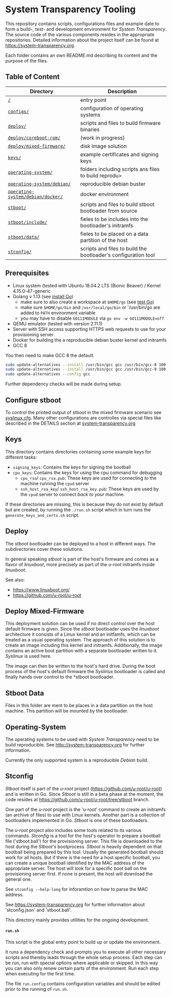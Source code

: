 # System Transparency Tooling

This repository contains scripts, configurations files and example date to form
a build-, test- and development environment for _System Transparency_.
The source code of the various components resides in the appropriate repositories.
Detailed information about the project itself can be found at https://system-transparency.org.

Each folder contains an own README.md describing its content and the purpose of the files.

## Table of Content

| Directory                                                                                           | Description                                                    |
| --------------------------------------------------------------------------------------------------- | -------------------------------------------------------------- |
| [`/`](#scripts)                                                                                     | entry point                                                    |
| [`configs/`](configs/#configs)                                                                      | configuration of operating systems                             |
| [`deploy/`](deploy/#deploy)                                                                         | scripts and files to build firmware binaries                   |
| [`deploy/coreboot-rom/`](deploy/coreboot-rom/#deploy-coreboot-rom)                                  | (work in progress)                                             |
| [`deploy/mixed-firmware/`](deploy/mixed-firmware/#deploy-mixed-firmware)                            | disk image solution                                            |
| [`keys/`](keys/#keys)                                                                               | example certificates and signing keys                          |
| [`operating-system/`](operating-system/#operating-system)                                           | folders including scripts ans files to build reprodu>          |
| [`operating-system/debian/`](operating-system/debian/#operating-system-debian)                      | reproducible debian buster                                     |
| [`operating-system/debian/docker/`](operating-system/debian/docker/#operating-system-debian-docker) | docker environment                                             |
| [`stboot/`](stboot/#stboot)                                                                         | scripts and files to build stboot bootloader from source       |
| [`stboot/include/`](stboot/include/#stboot-include)                                                 | fieles to be includes into the bootloader's initramfs          |
| [`stboot/data/`](stboot/data/#stboot-data)                                                          | fieles to be placed on a data partition of the host            |
| [`stconfig/`](stconfig/#stconfig)                                                                   | scripts and files to build the bootloader's configuration tool |

## Prerequisites

* Linux system (tested with Ubuntu 18.04.2 LTS (Bionic Beaver) / Kernel 4.15.0-47-generic
* Golang v 1.13 (see [install Go](https://golang.org/doc/install#install))
	* make sure to also create a workspace at `$HOME/go` (see [test Go](https://golang.org/doc/install#testing))
	* make sure `$HOME/go/bin` and `/usr/local/go/bin` or '/usr/bin/go are added to `PATH` environment variable
    * you may have to disable `GO111MODULE` via `go env -w GO111MODULE=off`
* QEMU emulator (tested with version 2.11.1)
* Server with SSH access supporting HTTPS web requests to use for your provisioning server
* Docker for building the a reproducible debian buster kernel and initramfs
* GCC 8


You then need to make GCC 8 the default.

```bash
sudo update-alternatives --install /usr/bin/gcc gcc /usr/bin/gcc-8 100 --slave /usr/bin/g++ g++ /usr/bin/g++-8
sudo update-alternatives --install /usr/bin/gcc gcc /usr/bin/gcc-9 100 --slave /usr/bin/g++ g++ /usr/bin/g++-9
sudo update-alternatives --config gcc
```

Further dependency checks will be made during setup.

## Configure stboot

To control the printed output of stboot in the mixed firmware scenario see
[syslinux.cfg](deploy/mixed-firmware/#syslinux.cfg). Many other configurations
are controlles via special files like described in the DETAILS section at
[system-transparency.org](https://www.system-transparency.org/)

## Keys

This directory contains directories containing some example keys for different tasks:

- `signing_keys`: Contains the keys for signing the bootball
- `cpu_keys`: Contains the keys for using the cpu command for debugging
  - `cpu_rsa`/ `cpu_rsa.pub`: These keys are used for connecting _to_ the machine running the `cpud` server
  - `ssh_host_rsa_key`/ `ssh_host_rsa_key.pub`: These keys are used by the `cpud` server to connect _back to your_ machine.

If these directories are missing, this is because they do not exist by default
but are created, by running the `./run.sh` script which in turn runs the
`generate_keys_and_certs.sh` script.

## Deploy

The _stboot_ bootloader can be deployed to a host in different ways.
The subdirectories cover these solutions.

In general speaking _stboot_ is part of the host's firmware and comes as a
flavor of _linuxboot_, more precisely as part of the _u-root_ initramfs inside
_linuxboot_.

See also:

- https://www.linuxboot.org/
- https://github.com/u-root/u-root

## Deploy Mixed-Firmware

This deployment solution can be used if no direct control over the host
default firmware is given. Since the _stboot_ bootloader uses the
_linuxboot_ architecture it consists of a Linux kernel and an initfamfs,
which can be treated as a usual operating system. The approach of this
solution is to create an image including this kernel and initramfs.
Additionally, the image contains an active boot partition with a
separate bootloader written to it. _Syslinux_ is used here.

The image can then be written to the host's hard drive. During the boot
process of the host's default firmware the _Syslinux_ bootloader is called and
finally hands over control to the \*stboot bootloader.


## Stboot Data

Files in this folder are ment to be places in a data partition on the host
machine. This partition will be mounted by the bootloader.

## Operating-System

The operating systems to be used with _System Transparency_ need to be build
reproducible. See http://system-transparency.org for further information.

Currently the only supported system is a reproducible _Debian_ build.

## Stconfig

_Stboot_ itself is part of the _u-root_ project (https://github.com/u-root/u-root)
and is written in Go. Since _Stboot_ is still in a beta phase at the moment,
the code resides at https://github.com/u-root/u-root/tree/stboot branch.

One part of the _u-root_ project is the 'u-root' command to create an initramfs
(an archive of files) to use with Linux kernels. Another part is a collection
of bootloaders implemented in Go. _Stboot_ is one of these bootloaders.

The _u-root_ project also includes some tools related to its various commands.
_Stconfig_ is a tool for the host's operator to prepare a bootball file ('stboot.ball')
for the provisioning server. This file is downloaded to the host during the
_Stboot's_ bootprocess. _Stboot_ is heavily dependent on that bootball being
prepared by this tool.
Usually the generated bootball should work for all hosts.
But if there is the need for a host specific bootball, you can create a unique bootball
identified by the MAC address of the appropriate server.
The host will look for a specific boot ball on the provisioning server first.
If none is present, the host will download the general one.

See `stconfig --help-long` for inforamtion on how to parse the MAC address.

See https://system-transparency.org for further information about 'stconfig.json' and 'stboot.ball'.

This directory mainly provides utilities for the ongoing development.

#### `run.sh`

This script is the global entry point to build up or update the environment.

It runs a dependency check and prompts you to execute all other necessary
scripts and thereby leads through the whole setup process. Each step can be run,
run with special options where applicable or skipped.
In this way you can also only renew certain parts of the environment.
Run each step when executing for the first time.


The file `run.config` contains configuration variables and should be edited
prior to the running of `run.sh`.

